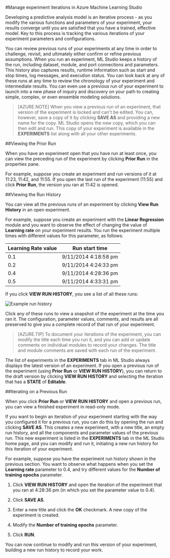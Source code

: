 <properties 
	pageTitle="Manage experiment iterations in Machine Learning Studio | Azure" 
	description="How to manage experiment iterations in Azure Machine Learning Studio" 
	services="machine-learning" 
	documentationCenter="" 
	authors="garyericson" 
	manager="paulettm" 
	editor="cgronlun"/>

<tags 
	ms.service="machine-learning" 
	ms.workload="data-services" 
	ms.tgt_pltfrm="na" 
	ms.devlang="na" 
	ms.topic="article" 
	ms.date="01/09/2015" 
	ms.author="garye"/>

#Manage experiment iterations in Azure Machine Learning Studio 

Developing a predictive analysis model is an iterative process - as you modify the various functions and parameters of your experiment, your results converge until you are satisfied that you have a trained, effective model. Key to this process is tracking the various iterations of your experiment parameters and configurations.

You can review previous runs of your experiments at any time in order to challenge, revisit, and ultimately either confirm or refine previous assumptions. When you run an experiment, ML Studio keeps a history of the run, including dataset, module, and port connections and parameters. This history also captures results, runtime information such as start and stop times, log messages, and execution status. You can look back at any of these runs at any time to review the chronology of your experiment and intermediate results. You can even use a previous run of your experiment to launch into a new phase of inquiry and discovery on your path to creating simple, complex, or even ensemble modeling solutions. 

> [AZURE.NOTE] When you view a previous run of an experiment, that version of the experiment is locked and can't be edited. You can, however, save a copy of it by clicking **SAVE AS** and providing a new name for the copy. ML Studio opens the new copy, which you can then edit and run. This copy of your experiment is available in the **EXPERIMENTS** list along with all your other experiments. 

##Viewing the Prior Run

When you have an experiment open that you have run at least once, you can view the preceding run of the experiment by clicking **Prior Run** in the properties pane. 

For example, suppose you create an experiment and run versions of it at 11:23, 11:42, and 11:55. If you open the last run of the experiment (11:55) and click **Prior Run**, the version you ran at 11:42 is opened. 

##Viewing the Run History

You can view all the previous runs of an experiment by clicking **View Run History** in an open experiment. 

For example, suppose you create an experiment with the **Linear Regression** module and you want to observe the effect of changing the value of **Learning rate** on your experiment results. You run the experiment multiple times with different values for this parameter, as follows: 

| Learning Rate value | Run start time |
| ------------------- | -------------- |
| 0.1 | 9/11/2014 4:18:58 pm
| 0.2 | 9/11/2014 4:24:33 pm
| 0.4 | 9/11/2014 4:28:36 pm
| 0.5 | 9/11/2014 4:33:31 pm

If you click **VIEW RUN HISTORY**, you see a list of all these runs: 

![Example run history][runhistory]

Click any of these runs to view a snapshot of the experiment at the time you ran it. The configuration, parameter values, comments, and results are all preserved to give you a complete record of that run of your experiment. 

> [AZURE.TIP] To document your iterations of the experiment, you can modify the title each time you run it, and you can add or update comments on individual modules to record your changes. The title and module comments are saved with each run of the experiment. 

The list of experiments in the **EXPERIMENTS** tab in ML Studio always displays the latest version of an experiment. If you open a previous run of the experiment (using **Prior Run** or **VIEW RUN HISTORY**), you can return to the draft version by clicking **VIEW RUN HISTORY** and selecting the iteration that has a **STATE** of **Editable**. 

##Iterating on a Previous Run

When you click **Prior Run** or **VIEW RUN HISTORY** and open a previous run, you can view a finished experiment in read-only mode. 

If you want to begin an iteration of your experiment starting with the way you configured it for a previous run, you can do this by opening the run and clicking **SAVE AS**. This creates a new experiment, with a new title, an empty run history, and all the components and parameter values of the previous run. This new experiment is listed in the **EXPERIMENTS** tab in the ML Studio home page, and you can modify and run it, initiating a new run history for this iteration of your experiment. 

For example, suppose you have the experiment run history shown in the previous section. You want to observe what happens when you set the **Learning rate** parameter to 0.4, and try different values for the **Number of training epochs** parameter. 


1. Click **VIEW RUN HISTORY** and open the iteration of the experiment that you ran at 4:28:36 pm (in which you set the parameter value to 0.4). 

2. Click **SAVE AS**. 

3. Enter a new title and click the **OK** checkmark. A new copy of the experiment is created. 

4. Modify the **Number of training epochs** parameter. 

5. Click **RUN**. 

You can now continue to modify and run this version of your experiment, building a new run history to record your work. 


<!-- Images -->
[runhistory]:./media/machine-learning-manage-experiment-iterations/viewrunhistory.jpg
